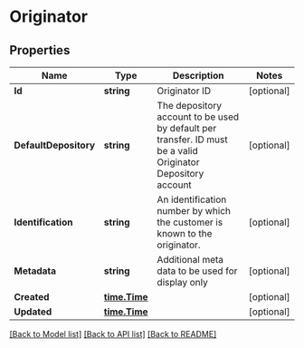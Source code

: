 # Originator

## Properties

Name | Type | Description | Notes
------------ | ------------- | ------------- | -------------
**Id** | **string** | Originator ID | [optional] 
**DefaultDepository** | **string** | The depository account to be used by default per transfer. ID must be a valid Originator Depository account | [optional] 
**Identification** | **string** | An identification number by which the customer is known to the originator. | [optional] 
**Metadata** | **string** | Additional meta data to be used for display only | [optional] 
**Created** | [**time.Time**](time.Time.md) |  | [optional] 
**Updated** | [**time.Time**](time.Time.md) |  | [optional] 

[[Back to Model list]](../README.md#documentation-for-models) [[Back to API list]](../README.md#documentation-for-api-endpoints) [[Back to README]](../README.md)


